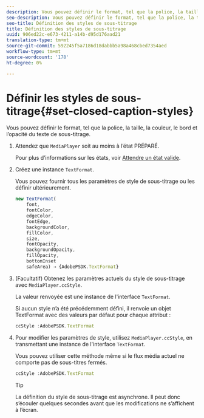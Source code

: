 ```yaml
---
description: Vous pouvez définir le format, tel que la police, la taille, la couleur, le bord et l’opacité du texte de sous-titrage.
seo-description: Vous pouvez définir le format, tel que la police, la taille, la couleur, le bord et l’opacité du texte de sous-titrage.
seo-title: Définition des styles de sous-titrage
title: Définition des styles de sous-titrage
uuid: 906ed22c-e673-4211-a14b-d95d176aad21
translation-type: tm+mt
source-git-commit: 592245f5a7186d18dabbb5a98a468cbed7354aed
workflow-type: tm+mt
source-wordcount: '178'
ht-degree: 0%

---
```



# Définir les styles de sous-titrage{#set-closed-caption-styles}

Vous pouvez définir le format, tel que la police, la taille, la couleur, le bord et l’opacité du texte de sous-titrage.

1. Attendez que `MediaPlayer` soit au moins à l’état PRÉPARÉ.

   Pour plus d’informations sur les états, voir [Attendre un état valide](../../../content-playback-options-browser-tvsdk/ui-configure/t-psdk-browser-tvsdk-2.4-ui-state-prepared-wait-for.md).
1. Créez une instance `TextFormat`.

   Vous pouvez fournir tous les paramètres de style de sous-titrage ou les définir ultérieurement.

   ```js
   new TextFormat( 
       font,   
       fontColor,  
       edgeColor,   
       fontEdge,  
       backgroundColor,   
       fillColor,  
       size,   
       fontOpacity,   
       backgroundOpacity,  
       fillOpacity, 
       bottomInset 
       safeArea) → {AdobePSDK.TextFormat}
   ```

1. (Facultatif) Obtenez les paramètres actuels du style de sous-titrage avec `MediaPlayer.ccStyle`.

   La valeur renvoyée est une instance de l&#39;interface `TextFormat`.

   Si aucun style n’a été précédemment défini, il renvoie un objet TextFormat avec des valeurs par défaut pour chaque attribut :

   ```js
   ccStyle :AdobePSDK.TextFormat
   ```

1. Pour modifier les paramètres de style, utilisez `MediaPlayer.ccStyle`, en transmettant une instance de l&#39;interface `TextFormat`.

   Vous pouvez utiliser cette méthode même si le flux média actuel ne comporte pas de sous-titres fermés.

   ```js
   ccStyle :AdobePSDK.TextFormat 
   ```

   >[!TIP]
   >
   >La définition du style de sous-titrage est asynchrone. Il peut donc s’écouler quelques secondes avant que les modifications ne s’affichent à l’écran.

